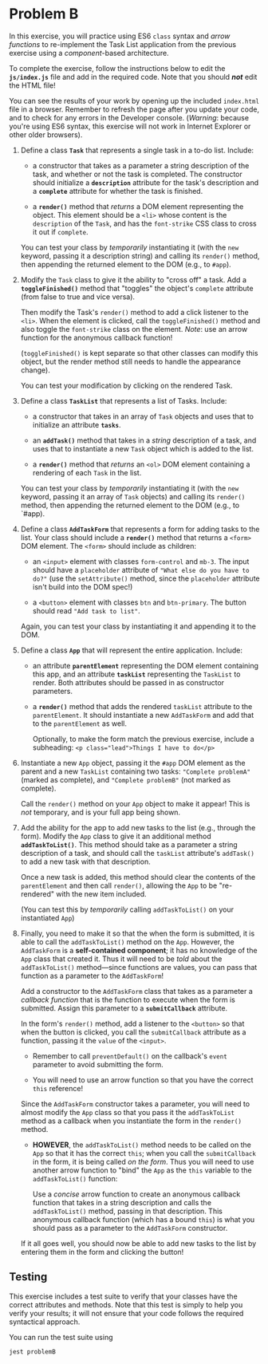# Problem B

In this exercise, you will practice using ES6 `class` syntax and _arrow functions_ to re-implement the Task List application from the previous exercise using a _component_-based architecture.

To complete the exercise, follow the instructions below to edit the **`js/index.js`** file and add in the required code. Note that you should ___not___ edit the HTML file!

You can see the results of your work by opening up the included `index.html` file in a browser. Remember to refresh the page after you update your code, and to check for any errors in the Developer console. (_Warning_: because you're using ES6 syntax, this exercise will not work in Internet Explorer or other older browsers).

1. Define a class **`Task`** that represents a single task in a to-do list. Include:

    - a constructor that takes as a parameter a string description of the task, and whether or not the task is completed. The constructor should initialize a **`description`** attribute for the task's description and a **`complete`** attribute for whether the task is finished.
  
    - a **`render()`** method that _returns_ a DOM element representing the object. This element should be a `<li>` whose content is the `description` of the `Task`, and has the `font-strike` CSS class to cross it out if `complete`.

    You can test your class by _temporarily_ instantiating it (with the `new` keyword, passing it a description string) and calling its `render()` method, then appending the returned element to the DOM (e.g., to `#app`).

2. Modify the `Task` class to give it the ability to "cross off" a task. Add a **`toggleFinished()`** method that "toggles" the object's `complete` attribute  (from false to true and vice versa).

    Then modify the Task's `render()` method to add a click listener to the `<li>`. When the element is clicked, call the `toggleFinished()` method and also toggle the `font-strike` class on the element. _Note_: use an arrow function for the anonymous callback function!

    (`toggleFinished()` is kept separate so that other classes can modify this object, but the render method still needs to handle the appearance change).

    You can test your modification by clicking on the rendered Task.

3. Define a class **`TaskList`** that represents a list of Tasks. Include:

    - a constructor that takes in an array of `Task` objects and uses that to initialize an attribute **`tasks`**.
    
    - an **`addTask()`** method that takes in a _string_ description of a task, and uses that to instantiate a new `Task` object which is added to the list. 

    - a **`render()`** method that _returns_ an `<ol>` DOM element containing a rendering of each `Task` in the list.

    You can test your class by _temporarily_ instantiating it (with the `new` keyword, passing it an array of `Task` objects) and calling its `render()` method, then appending the returned element to the DOM (e.g., to `#app).

4. Define a class **`AddTaskForm`** that represents a form for adding tasks to the list. Your class should include a **`render()`** method that returns a `<form>` DOM element. The `<form>` should include as children:

    - an `<input>` element with classes `form-control` and `mb-3`. The input should have a `placeholder` attribute of `"What else do you have to do?"` (use the `setAttribute()` method, since the `placeholder` attribute isn't build into the DOM spec!)

    - a `<button>` element with classes `btn` and `btn-primary`. The button should read `"Add task to list"`.

    Again, you can test your class by instantiating it and appending it to the DOM.

5. Define a class **`App`** that will represent the entire application. Include:

    - an attribute **`parentElement`** representing the DOM element containing this app, and an attribute **`taskList`** representing the `TaskList` to render. Both attributes should be passed in as constructor parameters.

    - a **`render()`** method that adds the rendered `taskList` attribute to the `parentElement`. It should instantiate a new `AddTaskForm` and add that to the `parentElement` as well.

        Optionally, to make the form match the previous exercise, include a subheading:
        `<p class="lead">Things I have to do</p>`

6. Instantiate a new `App` object, passing it the `#app` DOM element as the parent and a new `TaskList` containing two tasks: `"Complete problemA"` (marked as complete), and `"Complete problemB"` (not marked as complete).

    Call the `render()` method on your `App` object to make it appear! This is _not_ temporary, and is your full app being shown.

7. Add the ability for the app to add new tasks to the list (e.g., through the form). Modify the `App` class to give it an additional method **`addTaskToList()`**. This method should take as a parameter a string description of a task, and should call the `taskList` attribute's `addTask()` to add a new task with that description.

    Once a new task is added, this method should clear the contents of the `parentElement` and then call `render()`, allowing the `App` to be "re-rendered" with the new item included.

    (You can test this by _temporarily_ calling `addTaskToList()` on your instantiated `App`)

8. Finally, you need to make it so that the when the form is submitted, it is able to call the `addTaskToList()` method on the `App`. However, the `AddTaskForm` is a **self-contained component**; it has no knowledge of the `App` class that created it. Thus it will need to be _told_ about the `addTaskToList()` method&mdash;since functions are values, you can pass that function as a parameter to the `AddTaskForm`!

    Add a constructor to the `AddTaskForm` class that takes as a parameter a _callback function_ that is the function to execute when the form is submitted. Assign this parameter to a **`submitCallback`** attribute.

    In the form's `render()` method, add a listener to the `<button>` so that when the button is clicked, you call the `submitCallback` attribute as a function, passing it the `value` of the `<input>`.

    - Remember to call `preventDefault()` on the callback's `event` parameter to avoid submitting the form.

    - You will need to use an arrow function so that you have the correct `this` reference!
    
    Since the `AddTaskForm` constructor takes a parameter, you will need to almost modify the `App` class so that you pass it the `addTaskToList` method as a callback when you instantiate the form in the `render()` method. 
    
    - **HOWEVER**, the `addTaskToList()` method needs to be called on the `App` so that it has the correct `this`; when you call the `submitCallback` in the form, it is being called _on the form_. Thus you will need to use another arrow function to "bind" the `App` as the `this` variable to the `addTaskToList()` function: 
    
        Use a _concise_ arrow function to create an anonymous callback function that takes in a string description and calls the `addTaskToList()` method, passing in that description. This anonymous callback function (which has a bound `this`) is what you should pass as a parameter to the `AddTaskForm` constructor.

    If it all goes well, you should now be able to add new tasks to the list by entering them in the form and clicking the button! 


## Testing
This exercise includes a test suite to verify that your classes have the correct attributes and methods. Note that this test is simply to help you verify your results; it will not ensure that your code follows the required syntactical approach.

You can run the test suite using

```bash
jest problemB
```
